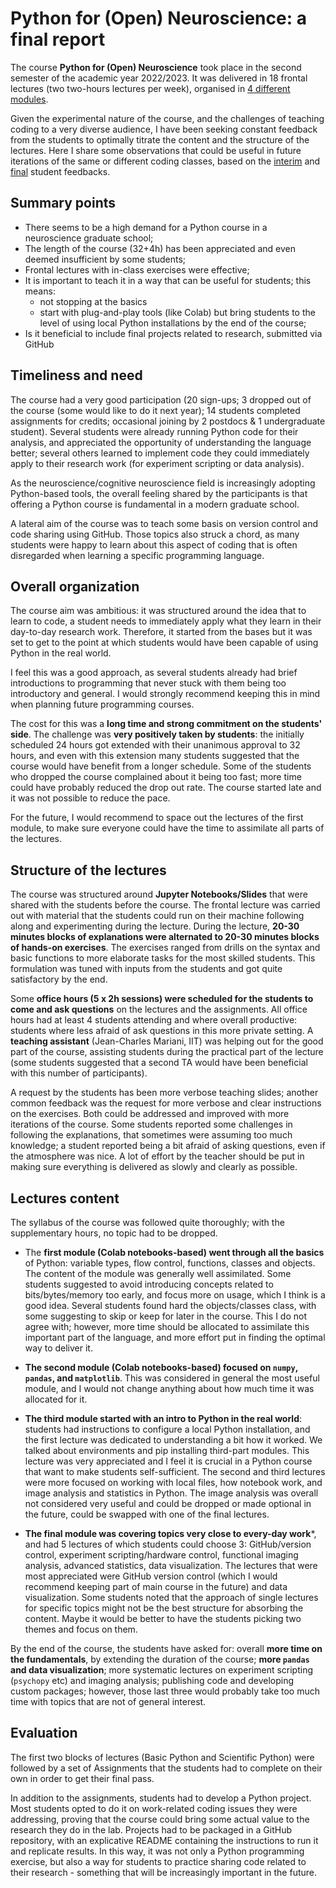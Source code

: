 # Python for (Open) Neuroscience: a final report


The course **Python for (Open) Neuroscience** took place in the second semester of the academic year 2022/2023. It was delivered in 18 frontal lectures (two two-hours lectures per week), organised in [4 different modules](https://github.com/vigji/python-cimec). 

Given the experimental nature of the course, and the challenges of teaching coding to a very diverse audience, I have been seeking constant feedback from the students to optimally titrate the content and the structure of the lectures. Here I share some observations that could be useful in future iterations of the same or different coding classes, based on the [interim](https://docs.google.com/forms/d/1ZeWGxqucOMGCHD_EiIsc5IEXpeqsC9VrS3sABW2lOrw/edit) and [final](https://docs.google.com/forms/d/1Ag8WjoohodvVd--X49ev-AbrIBlUEaE757Z-pJjEJRE/edit#responses) student feedbacks.

## Summary points
 - There seems to be a high demand for a Python course in a neuroscience graduate school;
 - The length of the course (32+4h) has been appreciated and even deemed insufficient by some students;
 - Frontal lectures with in-class exercises were effective;
 - It is important to teach it in a way that can be useful for students; this means:
	- not stopping at the basics
	- start with plug-and-play tools (like Colab) but bring students to the level of using local Python installations by the end of the course;
 - Is it beneficial to include final projects related to research, submitted via GitHub

## Timeliness and need
The course had a very good participation (20 sign-ups; 3 dropped out of the course (some would like to do it next year); 14 students completed assignments for credits; occasional joining by 2 postdocs & 1 undergraduate student). Several students were already running Python code for their analysis, and appreciated the opportunity of understanding the language better; several others learned to implement code they could immediately apply to their research work (for experiment scripting or data analysis). 

As the neuroscience/cognitive neuroscience field is increasingly adopting Python-based tools, the overall feeling shared by the participants is that offering a Python course is fundamental in a modern graduate school.

A lateral aim of the course was to teach some basis on version control and code sharing using GitHub. Those topics also struck a chord, as many students were happy to learn about this aspect of coding that is often disregarded when learning a specific programming language.


## Overall organization
The course aim was ambitious: it was structured around the idea that to learn to code, a student needs to immediately apply what they learn in their day-to-day research work. Therefore, it started from the bases but it was set to get to the point at which students would have been capable of using Python in the real world. 

I feel this was a good approach, as several students already had brief introductions to programming that never stuck with them being too introductory and general. I would strongly recommend keeping this in mind when planning future programming courses.

The cost for this was a **long time and strong commitment on the students' side**. The challenge was **very positively taken by students**: the initially scheduled 24 hours got extended with their unanimous approval to 32 hours, and even with this extension many students suggested that the course would have benefit from a longer schedule.
Some of the students who dropped the course complained about it being too fast; more time could have probably reduced the drop out rate. The course started late and it was not possible to reduce the pace. 

For the future, I would recommend to space out the lectures of the first module, to make sure everyone could have the time to assimilate all parts of the lectures. 
 
## Structure of the lectures
The course was structured around **Jupyter Notebooks/Slides** that were shared with the students before the course. The frontal lecture was carried out with material that the students could run on their machine following along and experimenting during the lecture. During the lecture, **20-30 minutes blocks of explanations were alternated to 20-30 minutes blocks of hands-on exercises**. The exercises ranged from drills on the syntax and basic functions to more elaborate tasks for the most skilled students. This formulation was tuned with inputs from the students and got quite satisfactory by the end. 

Some **office hours (5 x 2h sessions) were scheduled for the students to come and ask questions** on the lectures and the assignments. All office hours had at least 4 students attending and where overall productive: students where less afraid of ask questions in this more private setting. A **teaching assistant** (Jean-Charles Mariani, IIT) was helping out for the good part of the course, assisting students during the practical part of the lecture (some students suggested that a second TA would have been beneficial with this number of participants).

A request by the students has been more verbose teaching slides; another common feedback was the request for more verbose and clear instructions on the exercises. Both could be addressed and improved with more iterations of the course. Some students reported some challenges in following the explanations, that sometimes were assuming too much knowledge; a student reported being a bit afraid of asking questions, even if the atmosphere was nice. A lot of effort by the teacher should be put in making sure everything is delivered as slowly and clearly as possible.

## Lectures content
The syllabus of the course was followed quite thoroughly; with the supplementary hours, no topic had to be dropped.
 - The **first module (Colab notebooks-based) went through all the basics** of Python: variable types, flow control, functions, classes and objects. The content of the module was generally well assimilated. Some students suggested to avoid introducing concepts related to bits/bytes/memory too early, and focus more on usage, which I think is a good idea. Several students found hard the objects/classes class, with some suggesting to skip or keep for later in the course. This I do not agree with; however, more time should be allocated to assimilate this important part of the language, and more effort put in finding the optimal way to deliver it.

- **The second module (Colab notebooks-based) focused on `numpy`, `pandas`, and `matplotlib`**. This was considered in general the most useful module, and I would not change anything about how much time it was allocated for it.

 - **The third module started with an intro to Python in the real world**: students had instructions to configure a local Python installation, and the first lecture was dedicated to understanding a bit how it worked. We talked about environments and pip installing third-part modules. This lecture was very appreciated and I feel it is crucial in a Python course that want to make students self-sufficient. The second and third lectures were more focused on working with local files, how notebook work, and image analysis and statistics in Python. The image analysis was overall not considered very useful and could be dropped or made optional in the future, could be swapped with one of the final lectures.

 - **The final module was covering topics very close to every-day work***, and had 5 lectures of which students could choose 3: GitHub/version control, experiment scripting/hardware control, functional imaging analysis, advanced statistics, data visualization. The lectures that were most appreciated were GitHub version control (which I would recommend keeping part of main course in the future) and data visualization. Some students noted that the approach of single lectures for specific topics might not be the best structure for absorbing the content. Maybe it would be better to have the students picking two themes and focus on them.

By the end of the course, the students have asked for: overall **more time on the fundamentals**, by extending the duration of the course; **more `pandas` and data visualization**; more systematic lectures on experiment scripting (`psychopy` etc) and imaging analysis; publishing code and developing custom packages; however, those last three would probably take too much time with topics that are not of general interest.

## Evaluation
The first two blocks of lectures (Basic Python and Scientific Python) were followed by a set of Assignments that the students had to complete on their own in order to get their final pass.

In addition to the assignments, students had to develop a Python project. Most students opted to do it on work-related coding issues they were addressing, proving that the course could bring some actual value to the research they do in the lab. Projects had to be packaged in a GitHub repository, with an explicative README containing the instructions to run it and replicate results. In this way, it was not only a Python programming exercise, but also a way for students to practice sharing code related to their research - something that will be increasingly important in the future.















